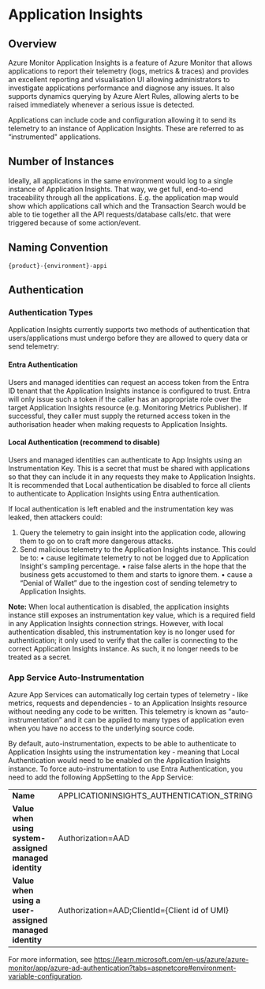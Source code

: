# Application Insights
## Overview
Azure Monitor Application Insights is a feature of Azure Monitor that allows applications to report their telemetry (logs, metrics & traces) and provides an excellent reporting and visualisation UI allowing administrators to investigate applications performance and diagnose any issues. It also supports dynamics querying by Azure Alert Rules, allowing alerts to be raised immediately whenever a serious issue is detected.

Applications can include code and configuration allowing it to send its telemetry to an instance of Application Insights. These are referred to as “instrumented" applications.

## Number of Instances
Ideally, all applications in the same environment would log to a single instance of Application Insights. That way, we get full, end-to-end traceability through all the applications. E.g. the application map would show which applications call which and the Transaction Search would be able to tie together all the API requests/database calls/etc. that were triggered because of some action/event. 

## Naming Convention
`{product}-{environment}-appi`

## Authentication

### Authentication Types
Application Insights currently supports two methods of authentication that users/applications must undergo before they are allowed to query data or send telemetry:

#### Entra Authentication
Users and managed identities can request an access token from the Entra ID tenant that the Application Insights instance is configured to trust. Entra will only issue such a token if the caller has an appropriate role over the target Application Insights resource (e.g. Monitoring Metrics Publisher). If successful, they caller must supply the returned access token in the authorisation header when making requests to Application Insights.

#### Local Authentication (recommend to disable)
Users and managed identities can authenticate to App Insights using an Instrumentation Key. This is a secret that must be shared with applications so that they can include it in any requests they make to Application Insights. It is recommended that Local authentication be disabled to force all clients to authenticate to Application Insights using Entra authentication.

If local authentication is left enabled and the instrumentation key was leaked, then attackers could:
1.	Query the telemetry to gain insight into the application code, allowing them to go on to craft more dangerous attacks.
2.	Send malicious telemetry to the Application Insights instance. This could be to:
•	cause legitimate telemetry to not be logged due to Application Insight's sampling percentage.
•	raise false alerts in the hope that the business gets accustomed to them and starts to ignore them.
•	cause a “Denial of Wallet” due to the ingestion cost of sending telemetry to Application Insights.

**Note:** When local authentication is disabled, the application insights instance still exposes an instrumentation key value, which is a required field in any Application Insights connection strings. However, with local authentication disabled, this instrumentation key is no longer used for authentication; it only used to verify that the caller is connecting to the correct Application Insights instance. As such, it no longer needs to be treated as a secret.

### App Service Auto-Instrumentation
Azure App Services can automatically log certain types of telemetry - like metrics, requests and dependencies - to an Application Insights resource without needing any code to be written. This telemetry is known as “auto-instrumentation” and it can be applied to many types of application even when you have no access to the underlying source code.

By default, auto-instrumentation, expects to be able to authenticate to Application Insights using the instrumentation key - meaning that Local Authentication would need to be enabled on the Application Insights instance. To force auto-instrumentation to use Entra Authentication, you need to add the following AppSetting to the App Service:

<table>
  <tr>
    <td style=font-weight:bold>Name</td>
    <td>APPLICATIONINSIGHTS_AUTHENTICATION_STRING</td>
  </tr>
  <tr>
    <td style=font-weight:bold>Value when using system-assigned managed identity</td>
    <td>Authorization=AAD</td>
  </tr>
  <tr>
    <td style=font-weight:bold>Value when using a user-assigned managed identity</td>
    <td>Authorization=AAD;ClientId={Client id of UMI}</td>
  </tr>
</table>

For more information, see https://learn.microsoft.com/en-us/azure/azure-monitor/app/azure-ad-authentication?tabs=aspnetcore#environment-variable-configuration.

